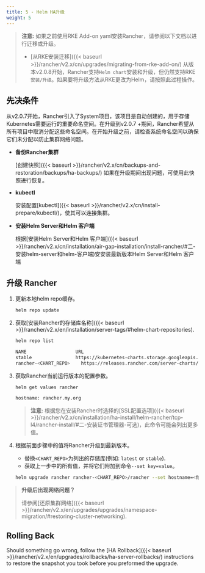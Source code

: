 ```yaml
---
title: 5 - Helm HA升级
weight: 5
---
```


>**注意:** 如果之前使用RKE Add-on yaml安装Rancher，请参阅以下文档以进行迁移或升级。
>
>* [从RKE安装迁移]({{< baseurl >}}/rancher/v2.x/cn/upgrades/migrating-from-rke-add-on/)
> 从版本v2.0.8开始，Rancher支持`Helm chart`安装和升级，但仍然支持RKE`安装/升级`。如果要将升级方法从RKE更改为Helm，请按照此过程操作。

## 先决条件

从v2.0.7开始，Rancher引入了System项目，该项目是自动创建的，用于存储Kubernetes需要运行的重要命名空间。在升级到v2.0.7 +期间，Rancher希望从所有项目中取消分配这些命名空间。在开始升级之前，请检查系统命名空间以确保它们未分配以防止集群网络问题。

- **备份Rancher集群**

    [创建快照]({{< baseurl >}}/rancher/v2.x/cn/backups-and-restoration/backups/ha-backups/)
    如果在升级期间出现问题，可使用此快照进行恢复。

- **kubectl**

    安装配置[kubectl]({{< baseurl >}}/rancher/v2.x/cn/install-prepare/kubectl/)，使其可以连接集群。

- **安装Helm Server和Helm 客户端**

    根据[安装Helm Server和Helm 客户端]({{< baseurl >}}/rancher/v2.x/cn/installation/air-gap-installation/install-rancher/#二-安装helm-server和helm-客户端)安安装最新版本Helm Server和Helm 客户端

## 升级 Rancher

1. 更新本地helm repo缓存。

    ```bash
    helm repo update
    ```

2. 获取[安装Rancher的存储库名称]({{< baseurl >}}/rancher/v2.x/en/installation/server-tags/#helm-chart-repositories).

    ```bash
    helm repo list

    NAME          	      URL
    stable        	      https://kubernetes-charts.storage.googleapis.com
    rancher-<CHART_REPO>	https://releases.rancher.com/server-charts/<CHART_REPO>
    ```

3. 获取Rancher当前运行版本的配置参数。

    ```bash
    helm get values rancher

    hostname: rancher.my.org
    ```

    > **注意:** 根据您在安装Rancher时选择的[SSL配置选项]({{< baseurl >}}/rancher/v2.x/cn/installation/ha-install/helm-rancher/tcp-l4/rancher-install/#二-安装证书管理器-可选)，此命令可能会列出更多值。

4. 根据前面步骤中的值将Rancher升级到最新版本。

    - 替换`<CHART_REPO>`为列出的存储库(例如: `latest` or `stable`).
    - 获取上一步中的所有值，并将它们附加到命令`--set key=value`。

    ```bash
    helm upgrade rancher rancher-<CHART_REPO>/rancher --set hostname=<你自己的域名> \
    ```

>**升级后出现网络问题？**
>
> 请参阅[还原集群网络]({{< baseurl >}}/rancher/v2.x/en/upgrades/upgrades/namespace-migration/#restoring-cluster-networking).

## Rolling Back

Should something go wrong, follow the [HA Rollback]({{< baseurl >}}/rancher/v2.x/en/upgrades/rollbacks/ha-server-rollbacks/) instructions to restore the snapshot you took before you preformed the upgrade.
